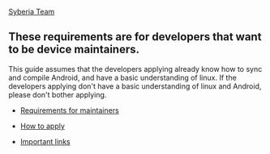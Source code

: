 [Syberia Team](https://syberiaos.com/team)

**These requirements are for developers that want to be device maintainers.**
-----------------------------------------------------------------------------

This guide assumes that the developers applying already know how to sync and compile Android, and have a basic understanding of linux. If the developers applying don't have a basic understanding of linux and Android, please don't bother applying.

 * [Requirements for maintainers](https://github.com/syberia-project/Notices/blob/master/maintainers/requirements.md)

 * [How to apply](https://github.com/syberia-project/Notices/blob/master/how_to_apply.md)

 * [Important links](https://github.com/syberia-project/Notices/blob/master/important_links.md)
